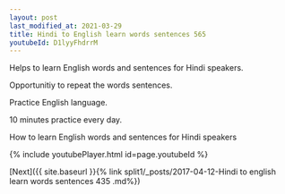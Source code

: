 ```yaml
---
layout: post
last_modified_at: 2021-03-29
title: Hindi to English learn words sentences 565 
youtubeId: D1lyyFhdrrM
---
```

 
 
Helps to learn English words and sentences for Hindi speakers.

Opportunitiy to repeat the words sentences. 

Practice English language. 
 
10 minutes practice every day. 
 
How to learn English words and sentences for Hindi speakers 
 
{% include youtubePlayer.html id=page.youtubeId %}
 
 
[Next]({{ site.baseurl }}{% link  split1/_posts/2017-04-12-Hindi to english learn words sentences 435 .md%})
 
